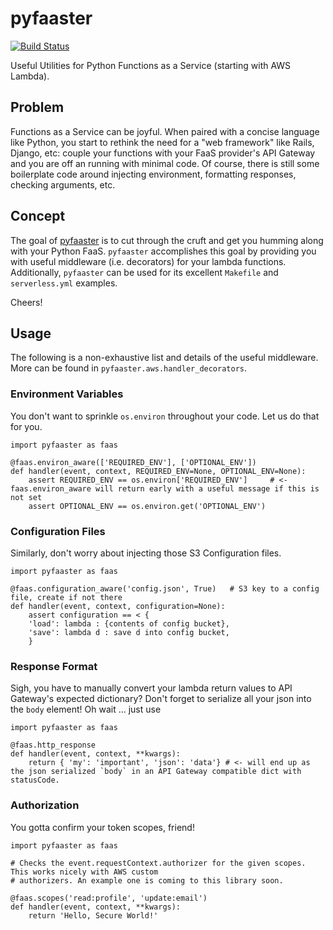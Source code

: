 # pyfaaster

[![Build Status](https://semaphoreci.com/api/v1/projects/0234f02a-6a7c-443d-ac66-7c2a17c1922a/1756352/badge.svg)](https://semaphoreci.com/cloudzero/pyfaaster)

Useful Utilities for Python Functions as a Service (starting with AWS Lambda).

## Problem

Functions as a Service can be joyful. When paired with a concise language like Python, you start to
rethink the need for a "web framework" like Rails, Django, etc: couple your functions with your
FaaS provider's API Gateway and you are off an running with minimal code. Of course, there is still some boilerplate code around injecting environment, formatting responses, checking arguments, etc. 

## Concept

The goal of [pyfaaster](https://github.com/Cloudzero/pyfaaster) is to cut
through the cruft and get you humming along with your Python FaaS. `pyfaaster` accomplishes
this goal by providing you with useful middleware (i.e. decorators) for your lambda functions. Additionally, `pyfaaster` can be used for its excellent `Makefile` and `serverless.yml` examples.

Cheers!


## Usage

The following is a non-exhaustive list and details of the useful middleware. More can be found in `pyfaaster.aws.handler_decorators`.

### Environment Variables

You don't want to sprinkle `os.environ` throughout your code. Let us do that for you.

```
import pyfaaster as faas

@faas.environ_aware(['REQUIRED_ENV'], ['OPTIONAL_ENV'])
def handler(event, context, REQUIRED_ENV=None, OPTIONAL_ENV=None):
    assert REQUIRED_ENV == os.environ['REQUIRED_ENV']     # <- faas.environ_aware will return early with a useful message if this is not set
    assert OPTIONAL_ENV == os.environ.get('OPTIONAL_ENV')
```


### Configuration Files

Similarly, don't worry about injecting those S3 Configuration files.

```
import pyfaaster as faas

@faas.configuration_aware('config.json', True)   # S3 key to a config file, create if not there
def handler(event, context, configuration=None):
    assert configuration == < { 
    'load': lambda : {contents of config bucket},
    'save': lambda d : save d into config bucket,
    }
```


### Response Format

Sigh, you have to manually convert your lambda return values to API Gateway's expected dictionary? Don't forget to serialize all your json into the `body` element! Oh wait ... just use


```
import pyfaaster as faas

@faas.http_response
def handler(event, context, **kwargs):
    return { 'my': 'important', 'json': 'data'} # <- will end up as the json serialized `body` in an API Gateway compatible dict with statusCode.
```


### Authorization

You gotta confirm your token scopes, friend!


```
import pyfaaster as faas

# Checks the event.requestContext.authorizer for the given scopes. This works nicely with AWS custom
# authorizers. An example one is coming to this library soon.

@faas.scopes('read:profile', 'update:email')
def handler(event, context, **kwargs):
    return 'Hello, Secure World!'
```
